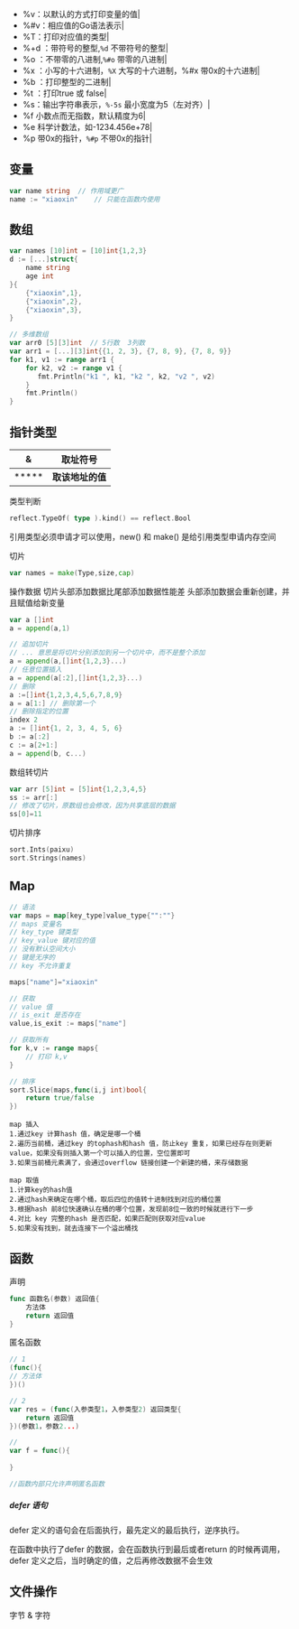 - %v：以默认的方式打印变量的值|  
- %#v：相应值的Go语法表示|  
- %T：打印对应值的类型|  
- %+d ：带符号的整型,`%d` 不带符号的整型|  
- %o ：不带零的八进制,`%#o` 带零的八进制|  
- %x ：小写的十六进制，`%X` 大写的十六进制，%#x 带0x的十六进制|  
- %b ：打印整型的二进制|  
- %t ：打印true 或 false|  
- %s：输出字符串表示，`%-5s` 最小宽度为5（左对齐）|  
- %f 小数点而无指数，默认精度为6|  
- %e 科学计数法，如-1234.456e+78|  
- %p 带0x的指针，`%#p` 不带0x的指针|


## 变量
``` go
var name string  // 作用域更广
name := "xiaoxin"    // 只能在函数内使用
```

## 数组
```Go
var names [10]int = [10]int{1,2,3}
d := [...]struct{
	name string
	age int
}{
	{"xiaoxin",1},
	{"xiaoxin",2},
	{"xiaoxin",3},
}

// 多维数组
var arr0 [5][3]int  // 5行数  3列数
var arr1 = [...][3]int{{1, 2, 3}, {7, 8, 9}, {7, 8, 9}}
for k1, v1 := range arr1 {  
    for k2, v2 := range v1 {  
       fmt.Println("k1 ", k1, "k2 ", k2, "v2 ", v2)  
    }  
    fmt.Println()  
}
```

## 指针类型

|   &   |    取址符号    |
| :---: | :--------: |
| ***** | **取该地址的值** |

类型判断
```Go
reflect.TypeOf( type ).kind() == reflect.Bool
```

引用类型必须申请才可以使用，new() 和 make() 是给引用类型申请内存空间

切片
```Go
var names = make(Type,size,cap)
```

操作数据
切片头部添加数据比尾部添加数据性能差
头部添加数据会重新创建，并且赋值给新变量
```Go
var a []int
a = append(a,1)

// 追加切片
// ... 意思是将切片分别添加到另一个切片中，而不是整个添加
a = append(a,[]int{1,2,3}...)
// 任意位置插入
a = append(a[:2],[]int{1,2,3}...)
// 删除
a :=[]int{1,2,3,4,5,6,7,8,9}
a = a[1:] // 删除第一个
// 删除指定的位置
index 2
a := []int{1, 2, 3, 4, 5, 6}  
b := a[:2]  
c := a[2+1:]  
a = append(b, c...)

```

数组转切片
```Go
var arr [5]int = [5]int{1,2,3,4,5}
ss := arr[:]
// 修改了切片，原数组也会修改，因为共享底层的数据
ss[0]=11 
```

切片排序
```Go
sort.Ints(paixu)
sort.Strings(names)
```

## Map
```Go
// 语法
var maps = map[key_type]value_type{"":""}
// maps 变量名
// key_type 键类型
// key_value 键对应的值
// 没有默认空间大小
// 键是无序的
// key 不允许重复

maps["name"]="xiaoxin"

// 获取
// value 值
// is_exit 是否存在
value,is_exit := maps["name"]

// 获取所有
for k,v := range maps{
	// 打印 k,v
}

// 排序
sort.Slice(maps,func(i,j int)bool{
	return true/false
})
```

```
map 插入
1.通过key 计算hash 值，确定是哪一个桶
2.遍历当前桶，通过key 的tophash和hash 值，防止key 重复，如果已经存在则更新value，如果没有则插入第一个可以插入的位置，空位置即可
3.如果当前桶元素满了，会通过overflow 链接创建一个新建的桶，来存储数据

map 取值
1.计算key的hash值
2.通过hash来确定在哪个桶，取后四位的值转十进制找到对应的桶位置
3.根据hash 前8位快速确认在桶的哪个位置，发现前8位一致的时候就进行下一步
4.对比 key 完整的hash 是否匹配，如果匹配则获取对应value
5.如果没有找到，就去连接下一个溢出桶找
```


## 函数
声明
```Go
func 函数名(参数) 返回值{
	方法体
	return 返回值
}
```
匿名函数
```Go
// 1
(func(){
// 方法体
})()

// 2
var res = (func(入参类型1，入参类型2) 返回类型{
	return 返回值
})(参数1，参数2...)

// 
var f = func(){
	
}

//函数内部只允许声明匿名函数

```

##### defer 语句
defer 定义的语句会在后面执行，最先定义的最后执行，逆序执行。

在函数中执行了defer 的数据，会在函数执行到最后或者return 的时候再调用，
defer 定义之后，当时确定的值，之后再修改数据不会生效

## 文件操作
字节 & 字符
